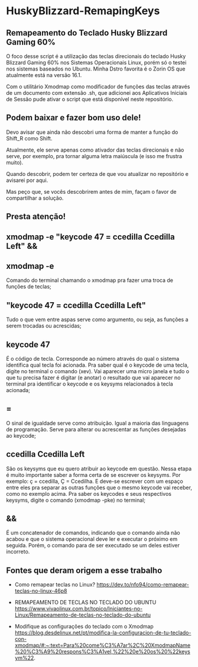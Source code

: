 # HuskyBlizzard-RemapingKeys
 Remapeamento do Teclado Husky Blizzard Gaming 60%
---
O foco desse script é a utilização das teclas direcionais do teclado Husky Blizzard Gaming 60% nos Sistemas Operacionais Linux, porém só o testei nos sistemas baseados no Ubuntu. Minha Dstro favorita é o Zorin OS que atualmente está na versão 16.1.

Com o utilitário Xmodmap como modificador de funções das teclas através de um documento com extensão .sh, que adicionei aos Aplicativos Iniciais de Sessão pude ativar o script que está disponível neste repositório.

Podem baixar e fazer bom uso dele!
---
Devo avisar que ainda não descobri uma forma de manter a função do Shift_R como Shift.

Atualmente, ele serve apenas como ativador das teclas direcionais e não serve, por exemplo, 
pra tornar alguma letra maiúscula (e isso me frustra muito).

Quando descobrir, podem ter certeza de que vou atualizar no repositório e avisarei por aqui.

Mas peço que, se vocês descobrirem antes de mim, façam o favor de compartilhar a solução.

Presta atenção!
---
xmodmap -e "keycode 47 = ccedilla Ccedilla Left" && 
---

xmodmap -e 
---
Comando do terminal chamando o xmodmap pra fazer uma troca de funções de teclas;

"keycode 47 = ccedilla Ccedilla Left"
---
Tudo o que vem entre aspas serve como argumento, ou seja, as funções a serem trocadas ou acrescidas;


keycode 47
---
É o código de tecla. Corresponde ao número através do qual o sistema identifica qual tecla foi acionada. Pra saber qual é o keycode de uma tecla, digite no terminal o comando (xev). Vai aparecer uma micro janela e tudo o que tu precisa fazer é digitar (e anotar) o resultado que vai aparecer no terminal pra identificar o keycode e os keysyms relacionados à tecla acionada;


=
---
O sinal de igualdade serve como atribuição. Igual a maioria das linguagens de programação. Serve para alterar ou acrescentar as funções desejadas ao keycode;


ccedilla Ccedilla Left
---
São os keysyms que eu quero atribuir ao keycode em questão. Nessa etapa é muito importante saber a forma certa de se escrever os keysyms. Por exemplo: ç = ccedilla, Ç = Ccedilha. E deve-se escrever com um espaço entre eles pra separar as outras funções que o mesmo keycode vai receber, como no exemplo acima. Pra saber os keycodes e seus respectivos keysyms, digite o comando (xmodmap -pke) no terminal;


&& 
---
É um concatenador de comandos, indicando que o comando ainda não acabou e que o sistema operacional deve ler e executar o próximo em seguida. Porém, o comando para de ser executado se um deles estiver incorreto.

Fontes que deram origem a esse trabalho
---
- Como remapear teclas no Linux? 
https://dev.to/nfo94/como-remapear-teclas-no-linux-46p8

- REMAPEAMENTO DE TECLAS NO TECLADO DO UBUNTU 
https://www.vivaolinux.com.br/topico/Iniciantes-no-Linux/Remapeamento-de-teclas-no-teclado-do-ubuntu

- Modifique as configurações do teclado com o Xmodmap
https://blog.desdelinux.net/pt/modifica-la-configuracion-de-tu-teclado-con-xmodmap/#:~:text=Para%20come%C3%A7ar%2C%20XmodmapName%20%C3%A9%20respons%C3%A1vel,%22%20e%20os%20%22keysym%22.
